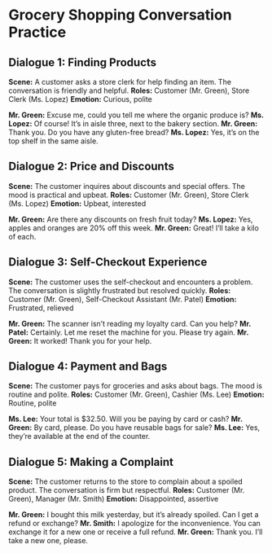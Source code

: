 # Grocery Shopping Conversation Practice

## Dialogue 1: Finding Products
**Scene:** A customer asks a store clerk for help finding an item. The conversation is friendly and helpful.
**Roles:** Customer (Mr. Green), Store Clerk (Ms. Lopez)
**Emotion:** Curious, polite

**Mr. Green:** Excuse me, could you tell me where the organic produce is?
**Ms. Lopez:** Of course! It’s in aisle three, next to the bakery section.
**Mr. Green:** Thank you. Do you have any gluten-free bread?
**Ms. Lopez:** Yes, it’s on the top shelf in the same aisle.

## Dialogue 2: Price and Discounts
**Scene:** The customer inquires about discounts and special offers. The mood is practical and upbeat.
**Roles:** Customer (Mr. Green), Store Clerk (Ms. Lopez)
**Emotion:** Upbeat, interested

**Mr. Green:** Are there any discounts on fresh fruit today?
**Ms. Lopez:** Yes, apples and oranges are 20% off this week.
**Mr. Green:** Great! I’ll take a kilo of each.

## Dialogue 3: Self-Checkout Experience
**Scene:** The customer uses the self-checkout and encounters a problem. The conversation is slightly frustrated but resolved quickly.
**Roles:** Customer (Mr. Green), Self-Checkout Assistant (Mr. Patel)
**Emotion:** Frustrated, relieved

**Mr. Green:** The scanner isn’t reading my loyalty card. Can you help?
**Mr. Patel:** Certainly. Let me reset the machine for you. Please try again.
**Mr. Green:** It worked! Thank you for your help.

## Dialogue 4: Payment and Bags
**Scene:** The customer pays for groceries and asks about bags. The mood is routine and polite.
**Roles:** Customer (Mr. Green), Cashier (Ms. Lee)
**Emotion:** Routine, polite

**Ms. Lee:** Your total is $32.50. Will you be paying by card or cash?
**Mr. Green:** By card, please. Do you have reusable bags for sale?
**Ms. Lee:** Yes, they’re available at the end of the counter.

## Dialogue 5: Making a Complaint
**Scene:** The customer returns to the store to complain about a spoiled product. The conversation is firm but respectful.
**Roles:** Customer (Mr. Green), Manager (Mr. Smith)
**Emotion:** Disappointed, assertive

**Mr. Green:** I bought this milk yesterday, but it’s already spoiled. Can I get a refund or exchange?
**Mr. Smith:** I apologize for the inconvenience. You can exchange it for a new one or receive a full refund.
**Mr. Green:** Thank you. I’ll take a new one, please.
